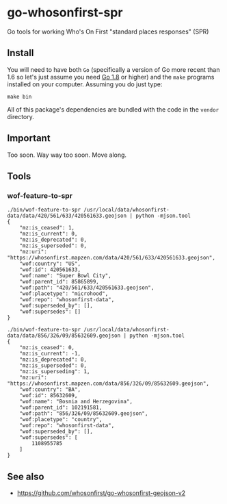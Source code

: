 # go-whosonfirst-spr

Go tools for working Who's On First "standard places responses" (SPR)

## Install

You will need to have both `Go` (specifically a version of Go more recent than 1.6 so let's just assume you need [Go 1.8](https://golang.org/dl/) or higher) and the `make` programs installed on your computer. Assuming you do just type:

```
make bin
```

All of this package's dependencies are bundled with the code in the `vendor` directory.

## Important

Too soon. Way way too soon. Move along.

## Tools

### wof-feature-to-spr

```
./bin/wof-feature-to-spr /usr/local/data/whosonfirst-data/data/420/561/633/420561633.geojson | python -mjson.tool
{
    "mz:is_ceased": 1,
    "mz:is_current": 0,
    "mz:is_deprecated": 0,
    "mz:is_superseded": 0,
    "mz:uri": "https://whosonfirst.mapzen.com/data/420/561/633/420561633.geojson",
    "wof:country": "US",
    "wof:id": 420561633,
    "wof:name": "Super Bowl City",
    "wof:parent_id": 85865899,
    "wof:path": "420/561/633/420561633.geojson",
    "wof:placetype": "microhood",
    "wof:repo": "whosonfirst-data",
    "wof:superseded_by": [],
    "wof:supersedes": []
}

./bin/wof-feature-to-spr /usr/local/data/whosonfirst-data/data/856/326/09/85632609.geojson | python -mjson.tool
{
    "mz:is_ceased": 0,
    "mz:is_current": -1,
    "mz:is_deprecated": 0,
    "mz:is_superseded": 0,
    "mz:is_superseding": 1,
    "mz:uri": "https://whosonfirst.mapzen.com/data/856/326/09/85632609.geojson",
    "wof:country": "BA",
    "wof:id": 85632609,
    "wof:name": "Bosnia and Herzegovina",
    "wof:parent_id": 102191581,
    "wof:path": "856/326/09/85632609.geojson",
    "wof:placetype": "country",
    "wof:repo": "whosonfirst-data",
    "wof:superseded_by": [],
    "wof:supersedes": [
        1108955785
    ]
}
```

## See also

* https://github.com/whosonfirst/go-whosonfirst-geojson-v2